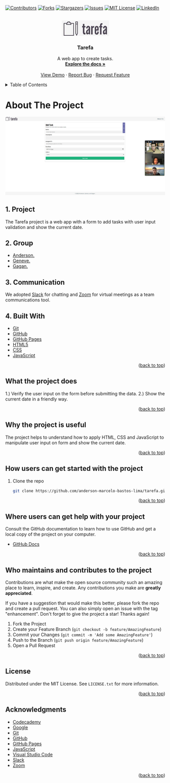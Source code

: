 <div id="top"></div>

<!-- PROJECT SHIELDS -->
<!--
*** I'm using markdown "reference style" links for readability.
*** Reference links are enclosed in brackets [ ] instead of parentheses ( ).
*** See the bottom of this document for the declaration of the reference variables
*** for contributors-url, forks-url, etc. This is an optional, concise syntax you may use.
*** https://www.markdownguide.org/basic-syntax/#reference-style-links
-->
[![Contributors][contributors-shield]][contributors-url]
[![Forks][forks-shield]][forks-url]
[![Stargazers][stars-shield]][stars-url]
[![Issues][issues-shield]][issues-url]
[![MIT License][license-shield]][license-url]
[![LinkedIn][linkedin-shield]][linkedin-url]

<!-- PROJECT LOGO -->
<br />
<div align="center">
  <a href="https://anderson-marcelo-bastos-lima.github.io/tarefa/">
    <img src="./resources/docs/logo.jpg" alt="Logo">
  </a>

  <h3 align="center">Tarefa</h3>

  <p align="center">
    A web app to create tasks.
    <br />
    <a href="https://github.com/anderson-marcelo-bastos-lima/tarefa#readme"><strong>Explore the docs »</strong></a>
    <br />
    <br />
    <a href="https://anderson-marcelo-bastos-lima.github.io/tarefa/">View Demo</a>
    ·
    <a href="https://github.com/anderson-marcelo-bastos-lima/tarefa/issues">Report Bug</a>
    ·
    <a href="https://github.com/anderson-marcelo-bastos-lima/tarefa/issues">Request Feature</a>
  </p>
</div>



<!-- TABLE OF CONTENTS -->
<details>
  <summary>Table of Contents</summary>
  <ol>
    <li>
      <a href="#about-the-project">About The Project</a>
      <ul>
        <li><a href="#built-with">Project</a></li>
      </ul>
      <ul>
        <li><a href="#built-with">Group</a></li>
      </ul>
      <ul>
        <li><a href="#built-with">Communication</a></li>
      </ul>
      <ul>
        <li><a href="#built-with">Built With</a></li>
      </ul>
    </li>
    <li>
      <a href="#what-the-project-does">What the project does?</a>
    </li>
    <li><a href="#why-the-project-is-useful">Why the project is useful?</a></li>
    <li><a href="#how-users-can-get-started-with-the-project">How users can get started with the project?</a></li>
    <li><a href="#who-maintains-and-contributes-to-the-project">Who maintains and contributes to the project?</a></li>
    <li><a href="#license">License</a></li>
    <li><a href="#acknowledgments">Acknowledgments</a></li>
  </ol>
</details>



<!-- ABOUT THE PROJECT -->
# About The Project

[![Product Name Screen Shot][product-screenshot]](https://anderson-marcelo-bastos-lima.github.io/tarefa/)

## 1. Project
The Tarefa project is a web app with a form to add tasks with user input validation and show the current date.


## 2. Group
 - [Anderson.](https://github.com/anderson-marcelo-bastos-lima)
 - [Geneve.](https://github.com/Geneve5)
 - [Gagan.](https://github.com/gaganrathore)


## 3. Communication
We adopted [Slack](https://slack.com/) for chatting and [Zoom](https://zoom.us/) for virtual meetings as a team communications tool.


## 4. Built With
* [Git](https://git-scm.com/)
* [GitHub](https://github.com/)
* [GitHub Pages](https://pages.github.com/)
* [HTML5](https://en.wikipedia.org/wiki/HTML5)
* [CSS](https://en.wikipedia.org/wiki/CSS)
* [JavaScript](https://en.wikipedia.org/wiki/JavaScript)

<p align="right">(<a href="#top">back to top</a>)</p>



<!-- WHAT THE PROJECT DOES -->
## What the project does

1.) Verify the user input on the form before submitting the data.
2.) Show the current date in a friendly way.

<p align="right">(<a href="#top">back to top</a>)</p>



<!-- WHY THE PROJECT IS USEFUL -->
## Why the project is useful

The project helps to understand how to apply HTML, CSS and JavaScript to manipulate user input on form and show the current date.

<p align="right">(<a href="#top">back to top</a>)</p>



<!-- HOW USERS CAN GET STARTED WITH THE PROJECT -->
## How users can get started with the project

1. Clone the repo
   ```sh
   git clone https://github.com/anderson-marcelo-bastos-lima/tarefa.git
   ```

<p align="right">(<a href="#top">back to top</a>)</p>



<!-- WHERE USERS CAN GET HELP WITH YOUR PROJECT -->
## Where users can get help with your project

Consult the GitHub documentation to learn how to use GitHub and get a local copy of the project on your computer.

* [GitHub Docs](https://docs.github.com/)

<p align="right">(<a href="#top">back to top</a>)</p>



<!-- WHO MAINTAINS AND CONTRIBUTES TO THE PROJECT -->
## Who maintains and contributes to the project

Contributions are what make the open source community such an amazing place to learn, inspire, and create. Any contributions you make are **greatly appreciated**.

If you have a suggestion that would make this better, please fork the repo and create a pull request. You can also simply open an issue with the tag "enhancement".
Don't forget to give the project a star! Thanks again!

1. Fork the Project
2. Create your Feature Branch (`git checkout -b feature/AmazingFeature`)
3. Commit your Changes (`git commit -m 'Add some AmazingFeature'`)
4. Push to the Branch (`git push origin feature/AmazingFeature`)
5. Open a Pull Request

<p align="right">(<a href="#top">back to top</a>)</p>



<!-- LICENSE -->
## License

Distributed under the MIT License. See `LICENSE.txt` for more information.

<p align="right">(<a href="#top">back to top</a>)</p>



<!-- ACKNOWLEDGMENTS -->
## Acknowledgments

* [Codecademy](https://www.codecademy.com/)
* [Google](https://www.google.com/)
* [Git](https://git-scm.com/)
* [GitHub](https://github.com/)
* [GitHub Pages](https://pages.github.com/)
* [JavaScript](https://en.wikipedia.org/wiki/JavaScript)
* [Visual Studio Code](https://code.visualstudio.com/)
* [Slack](https://slack.com/)
* [Zoom](https://zoom.us/)

<p align="right">(<a href="#top">back to top</a>)</p>



<!-- MARKDOWN LINKS & IMAGES -->
<!-- https://www.markdownguide.org/basic-syntax/#reference-style-links -->
[contributors-shield]: https://img.shields.io/github/contributors/anderson-marcelo-bastos-lima/tarefa.svg?style=for-the-badge
[contributors-url]: https://github.com/anderson-marcelo-bastos-lima/tarefa/graphs/contributors
[forks-shield]: https://img.shields.io/github/forks/anderson-marcelo-bastos-lima/tarefa.svg?style=for-the-badge
[forks-url]: https://github.com/anderson-marcelo-bastos-lima/tarefa/network/members
[stars-shield]: https://img.shields.io/github/stars/anderson-marcelo-bastos-lima/tarefa.svg?style=for-the-badge
[stars-url]: https://github.com/anderson-marcelo-bastos-lima/tarefa/stargazers
[issues-shield]: https://img.shields.io/github/issues/anderson-marcelo-bastos-lima/tarefa.svg?style=for-the-badge
[issues-url]: https://github.com/anderson-marcelo-bastos-lima/tarefa/issues
[license-shield]: https://img.shields.io/github/license/anderson-marcelo-bastos-lima/tarefa.svg?style=for-the-badge
[license-url]: https://github.com/anderson-marcelo-bastos-lima/tarefa/blob/main/LICENSE.txt
[linkedin-shield]: https://img.shields.io/badge/-LinkedIn-black.svg?style=for-the-badge&logo=linkedin&colorB=555
[linkedin-url]: https://www.linkedin.com/in/anderson-marcelo-bastos-lima/
[product-screenshot]: ./resources/docs/screenshot.jpg